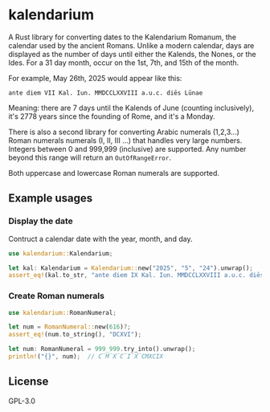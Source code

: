 # kalendarium

A Rust library for converting dates to the Kalendarium Romanum, the calendar
used by the ancient Romans. Unlike a modern calendar, days are displayed as the
number of days until either the Kalends, the Nones, or the Ides.  For a 31 day
month, occur on the 1st, 7th, and 15th of the month.

For example, May 26th, 2025 would appear like this:

```
ante diem VII Kal. Iun. MMDCCLXXVIII a.u.c. diēs Lūnae
```

Meaning: there are 7 days until the Kalends of June  (counting inclusively),
it's 2778 years since the founding of Rome, and it's a Monday.

There is also a second library for converting Arabic numerals (1,2,3...) Roman
numerals numerals (I, II, III ...) that handles very large numbers.  Integers
between 0 and 999,999 (inclusive) are supported. Any number beyond this range
will return an ``OutOfRangeError``.

Both uppercase and lowercase Roman numerals are supported. 

## Example usages

### Display the date

Contruct a calendar date with the year, month, and day.

```rust
use kalendarium::Kalendarium;

let kal: Kalendarium = Kalendarium::new("2025", "5", "24").unwrap();
assert_eq!(kal.to_str, "ante diem IX Kal. Iun. MMDCCLXXVIII a.u.c. diēs Sāturnī");
```

### Create Roman numerals

```rust
use kalendarium::RomanNumeral;

let num = RomanNumeral::new(616)?;
assert_eq!(num.to_string(), "DCXVI");

let num: RomanNumeral = 999_999.try_into().unwrap();
println!("{}", num);  // C̅M̅X̅C̅I̅X̅CMXCIX
```

## License

GPL-3.0

